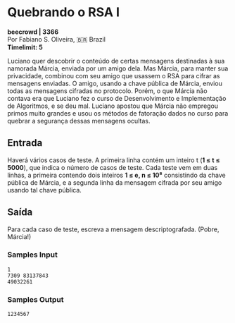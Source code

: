 # Quebrando o RSA I

**beecrowd | 3366**  
Por Fabiano S. Oliveira, 🇧🇷 Brazil  
**Timelimit: 5**

Luciano quer descobrir o conteúdo de certas mensagens destinadas à sua namorada Márcia, enviada por um amigo dela. Mas Márcia, para manter sua privacidade, combinou com seu amigo que usassem o RSA para cifrar as mensagens enviadas. O amigo, usando a chave pública de Márcia, enviou todas as mensagens cifradas no protocolo. Porém, o que Márcia não contava era que Luciano fez o curso de Desenvolvimento e Implementação de Algoritmos, e se deu mal. Luciano apostou que Márcia não empregou primos muito grandes e usou os métodos de fatoração dados no curso para quebrar a segurança dessas mensagens ocultas.

## Entrada

Haverá vários casos de teste. A primeira linha contém um inteiro t (**1 ≤ t ≤ 5000**), que indica o número de casos de teste. Cada teste vem em duas linhas, a primeira contendo dois inteiros **1 ≤ e, n ≤ 10⁸** consistindo da chave pública de Márcia, e a segunda linha da mensagem cifrada por seu amigo usando tal chave pública.

## Saída

Para cada caso de teste, escreva a mensagem descriptografada. (Pobre, Márcia!)

### Samples Input
```
1
7309 83137843
49032261
```

### Samples Output
```
1234567
```
